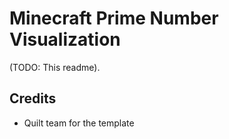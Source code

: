 # Minecraft Prime Number Visualization

(TODO: This readme).

## Credits
- Quilt team for the template